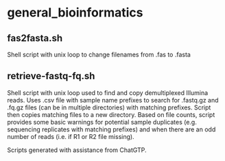 # general_bioinformatics

## fas2fasta.sh
Shell script with unix loop to change filenames from .fas to .fasta

## retrieve-fastq-fq.sh
Shell script with unix loop used to find and copy demultiplexed Illumina reads. Uses .csv file with sample name prefixes to search for .fastq.gz and .fq.gz files (can be in multiple directories) with matching prefixes. Script then copies matching files to a new directory. Based on file counts, script provides some basic warnings for potential sample duplicates (e.g. sequencing replicates with matching prefixes) and when there are an odd number of reads (i.e. if R1 or R2 file missing).


Scripts generated with assistance from ChatGTP.
